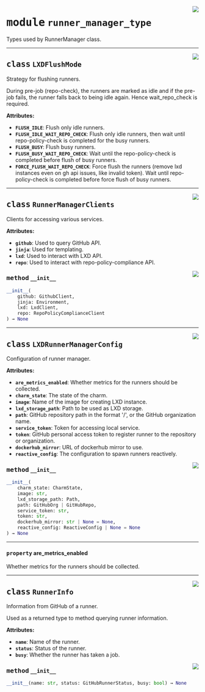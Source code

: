 <!-- markdownlint-disable -->

<a href="../src/runner_manager_type.py#L0"><img align="right" style="float:right;" src="https://img.shields.io/badge/-source-cccccc?style=flat-square"></a>

# <kbd>module</kbd> `runner_manager_type`
Types used by RunnerManager class. 



---

<a href="../src/runner_manager_type.py#L20"><img align="right" style="float:right;" src="https://img.shields.io/badge/-source-cccccc?style=flat-square"></a>

## <kbd>class</kbd> `LXDFlushMode`
Strategy for flushing runners. 

During pre-job (repo-check), the runners are marked as idle and if the pre-job fails, the runner falls back to being idle again. Hence wait_repo_check is required. 



**Attributes:**
 
 - <b>`FLUSH_IDLE`</b>:  Flush only idle runners. 
 - <b>`FLUSH_IDLE_WAIT_REPO_CHECK`</b>:  Flush only idle runners, then wait until repo-policy-check is  completed for the busy runners. 
 - <b>`FLUSH_BUSY`</b>:  Flush busy runners. 
 - <b>`FLUSH_BUSY_WAIT_REPO_CHECK`</b>:  Wait until the repo-policy-check is completed before  flush of busy runners. 
 - <b>`FORCE_FLUSH_WAIT_REPO_CHECK`</b>:  Force flush the runners (remove lxd instances even on  gh api issues, like invalid token).  Wait until repo-policy-check is completed before force flush of busy runners. 





---

<a href="../src/runner_manager_type.py#L45"><img align="right" style="float:right;" src="https://img.shields.io/badge/-source-cccccc?style=flat-square"></a>

## <kbd>class</kbd> `RunnerManagerClients`
Clients for accessing various services. 



**Attributes:**
 
 - <b>`github`</b>:  Used to query GitHub API. 
 - <b>`jinja`</b>:  Used for templating. 
 - <b>`lxd`</b>:  Used to interact with LXD API. 
 - <b>`repo`</b>:  Used to interact with repo-policy-compliance API. 

<a href="../<string>"><img align="right" style="float:right;" src="https://img.shields.io/badge/-source-cccccc?style=flat-square"></a>

### <kbd>method</kbd> `__init__`

```python
__init__(
    github: GithubClient,
    jinja: Environment,
    lxd: LxdClient,
    repo: RepoPolicyComplianceClient
) → None
```









---

<a href="../src/runner_manager_type.py#L62"><img align="right" style="float:right;" src="https://img.shields.io/badge/-source-cccccc?style=flat-square"></a>

## <kbd>class</kbd> `LXDRunnerManagerConfig`
Configuration of runner manager. 



**Attributes:**
 
 - <b>`are_metrics_enabled`</b>:  Whether metrics for the runners should be collected. 
 - <b>`charm_state`</b>:  The state of the charm. 
 - <b>`image`</b>:  Name of the image for creating LXD instance. 
 - <b>`lxd_storage_path`</b>:  Path to be used as LXD storage. 
 - <b>`path`</b>:  GitHub repository path in the format '<owner>/<repo>', or the  GitHub organization name. 
 - <b>`service_token`</b>:  Token for accessing local service. 
 - <b>`token`</b>:  GitHub personal access token to register runner to the  repository or organization. 
 - <b>`dockerhub_mirror`</b>:  URL of dockerhub mirror to use. 
 - <b>`reactive_config`</b>:  The configuration to spawn runners reactively. 

<a href="../<string>"><img align="right" style="float:right;" src="https://img.shields.io/badge/-source-cccccc?style=flat-square"></a>

### <kbd>method</kbd> `__init__`

```python
__init__(
    charm_state: CharmState,
    image: str,
    lxd_storage_path: Path,
    path: GitHubOrg | GitHubRepo,
    service_token: str,
    token: str,
    dockerhub_mirror: str | None = None,
    reactive_config: ReactiveConfig | None = None
) → None
```






---

#### <kbd>property</kbd> are_metrics_enabled

Whether metrics for the runners should be collected. 




---

<a href="../src/runner_manager_type.py#L96"><img align="right" style="float:right;" src="https://img.shields.io/badge/-source-cccccc?style=flat-square"></a>

## <kbd>class</kbd> `RunnerInfo`
Information from GitHub of a runner. 

Used as a returned type to method querying runner information. 



**Attributes:**
 
 - <b>`name`</b>:  Name of the runner. 
 - <b>`status`</b>:  Status of the runner. 
 - <b>`busy`</b>:  Whether the runner has taken a job. 

<a href="../<string>"><img align="right" style="float:right;" src="https://img.shields.io/badge/-source-cccccc?style=flat-square"></a>

### <kbd>method</kbd> `__init__`

```python
__init__(name: str, status: GitHubRunnerStatus, busy: bool) → None
```









